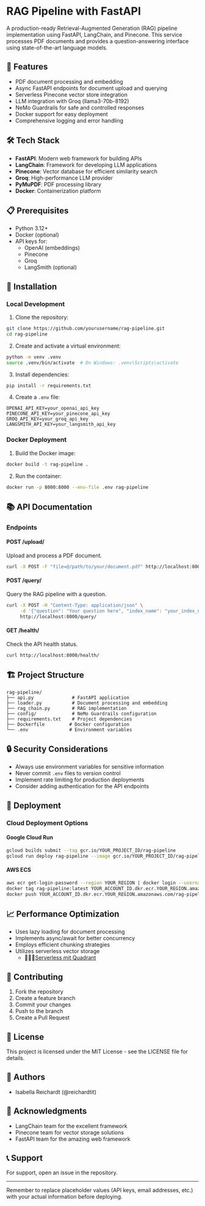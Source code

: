 # RAG Pipeline with FastAPI

A production-ready Retrieval-Augmented Generation (RAG) pipeline implementation using FastAPI, LangChain, and Pinecone. This service processes PDF documents and provides a question-answering interface using state-of-the-art language models.

## 🚀 Features

- PDF document processing and embedding
- Async FastAPI endpoints for document upload and querying
- Serverless Pinecone vector store integration
- LLM integration with Groq (llama3-70b-8192)
- NeMo Guardrails for safe and controlled responses
- Docker support for easy deployment
- Comprehensive logging and error handling

## 🛠️ Tech Stack

- **FastAPI**: Modern web framework for building APIs
- **LangChain**: Framework for developing LLM applications
- **Pinecone**: Vector database for efficient similarity search
- **Groq**: High-performance LLM provider
- **PyMuPDF**: PDF processing library
- **Docker**: Containerization platform

## 📋 Prerequisites

- Python 3.12+
- Docker (optional)
- API keys for:
  - OpenAI (embeddings)
  - Pinecone
  - Groq
  - LangSmith (optional)

## 🔧 Installation

### Local Development

1. Clone the repository:

```bash
git clone https://github.com/yourusername/rag-pipeline.git
cd rag-pipeline
```

2. Create and activate a virtual environment:

```bash
python -m venv .venv
source .venv/bin/activate  # On Windows: .venv\Scripts\activate
```

3. Install dependencies:

```bash
pip install -r requirements.txt
```

4. Create a `.env` file:

```env
OPENAI_API_KEY=your_openai_api_key
PINECONE_API_KEY=your_pinecone_api_key
GROQ_API_KEY=your_groq_api_key
LANGSMITH_API_KEY=your_langsmith_api_key
```

### Docker Deployment

1. Build the Docker image:

```bash
docker build -t rag-pipeline .
```

2. Run the container:

```bash
docker run -p 8000:8000 --env-file .env rag-pipeline
```

## 📚 API Documentation

### Endpoints

#### POST /upload/

Upload and process a PDF document.

```bash
curl -X POST -F "file=@/path/to/your/document.pdf" http://localhost:8000/upload/
```

#### POST /query/

Query the RAG pipeline with a question.

```bash
curl -X POST -H "Content-Type: application/json" \
     -d '{"question": "Your question here", "index_name": "your_index_name"}' \
     http://localhost:8000/query/
```

#### GET /health/

Check the API health status.

```bash
curl http://localhost:8000/health/
```

## 🏗️ Project Structure

```
rag-pipeline/
├── api.py              # FastAPI application
├── loader.py           # Document processing and embedding
├── rag_chain.py        # RAG implementation
├── config/             # NeMo Guardrails configuration
├── requirements.txt    # Project dependencies
├── Dockerfile         # Docker configuration
└── .env               # Environment variables
```

## 🔒 Security Considerations

- Always use environment variables for sensitive information
- Never commit `.env` files to version control
- Implement rate limiting for production deployments
- Consider adding authentication for the API endpoints

## 🚀 Deployment

### Cloud Deployment Options

#### Google Cloud Run

```bash
gcloud builds submit --tag gcr.io/YOUR_PROJECT_ID/rag-pipeline
gcloud run deploy rag-pipeline --image gcr.io/YOUR_PROJECT_ID/rag-pipeline
```

#### AWS ECS

```bash
aws ecr get-login-password --region YOUR_REGION | docker login --username AWS --password-stdin
docker tag rag-pipeline:latest YOUR_ACCOUNT_ID.dkr.ecr.YOUR_REGION.amazonaws.com/rag-pipeline
docker push YOUR_ACCOUNT_ID.dkr.ecr.YOUR_REGION.amazonaws.com/rag-pipeline
```

## 📈 Performance Optimization

- Uses lazy loading for document processing
- Implements async/await for better concurrency
- Employs efficient chunking strategies
- Utilizes serverless vector storage
  - 👷🏻‍♀️[Serverless mit Quadrant](https://qdrant.tech/articles/serverless/)

## 🤝 Contributing

1. Fork the repository
2. Create a feature branch
3. Commit your changes
4. Push to the branch
5. Create a Pull Request

## 📝 License

This project is licensed under the MIT License - see the LICENSE file for details.

## 👥 Authors

- Isabella Reichardt (@reichardtit)

## 🙏 Acknowledgments

- LangChain team for the excellent framework
- Pinecone team for vector storage solutions
- FastAPI team for the amazing web framework

## 📞 Support

For support, open an issue in the repository.

---

Remember to replace placeholder values (API keys, email addresses, etc.) with your actual information before deploying.
